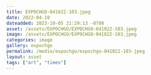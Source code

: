 ```yaml
---
title: EXPOCHGO-041022-103.jpeg
date: 2022-04-10
dateadded: 2023-10-05 21:29:13 -0700
asset: /assets/EXPOCHGO/EXPOCHGO-041022-103.jpeg
image: /assets/EXPOCHGO/EXPOCHGO-041022-103.jpeg
categories: image
gallery: expochgo
permalink: /media/expochgo/expochgo-041022-103-jpeg
layout: asset
tags: ["art", "times"]
--- 
```

